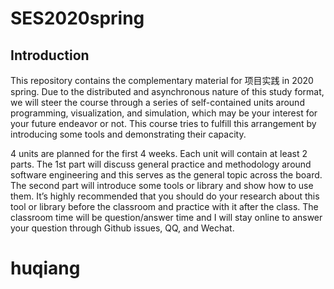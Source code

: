# SES2020spring

## Introduction

This repository contains the complementary material for 项目实践 in 2020 spring.
Due to the distributed and
asynchronous
nature of this study format, we will steer the course through a series of self-contained units around programming, visualization, and simulation, which may be your interest for your future endeavor or not. This course tries to fulfill this arrangement by introducing some tools and demonstrating their capacity. 

4 units are planned for the first 4 weeks. Each unit will contain at least 2 parts. The 1st part will discuss general practice and methodology around software engineering and this serves as the general topic across the board. The second part will introduce some tools or library and show how to use them. It’s highly recommended that you should do your research about this tool or library before the classroom and practice with it after the class. The classroom time will be question/answer time and I will stay online to answer your question through Github issues, QQ, and Wechat.



# huqiang
